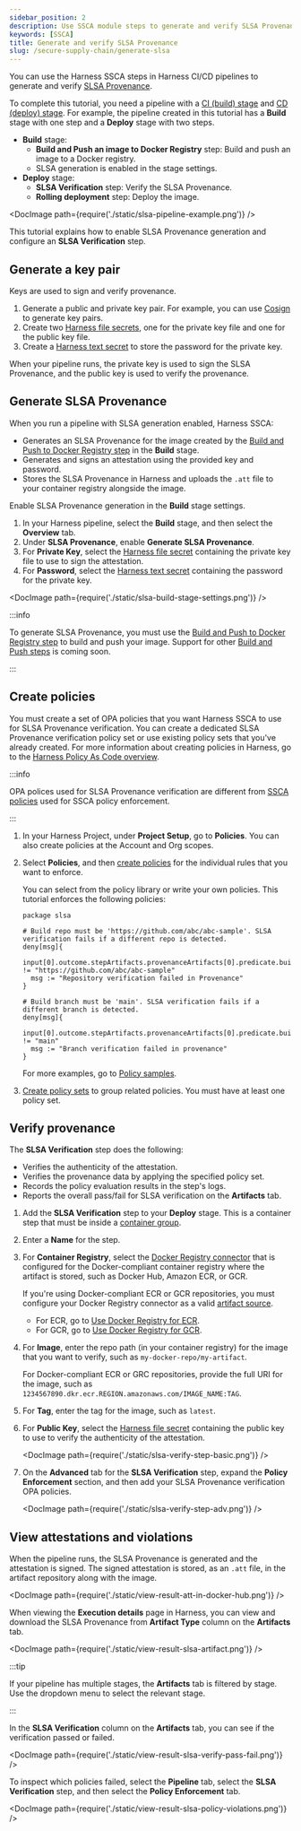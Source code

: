 ```yaml
---
sidebar_position: 2
description: Use SSCA module steps to generate and verify SLSA Provenance in Harness pipelines.
keywords: [SSCA]
title: Generate and verify SLSA Provenance
slug: /secure-supply-chain/generate-slsa
---
```


You can use the Harness SSCA steps in Harness CI/CD pipelines to generate and verify [SLSA Provenance](https://slsa.dev/spec/v1.0/provenance).

To complete this tutorial, you need a pipeline with a [CI (build) stage](/docs/continuous-integration/use-ci/prep-ci-pipeline-components) and [CD (deploy) stage](/docs/continuous-delivery/get-started/key-concepts#stage). For example, the pipeline created in this tutorial has a **Build** stage with one step and a **Deploy** stage with two steps.

- **Build** stage:
  - **Build and Push an image to Docker Registry** step: Build and push an image to a Docker registry.
  - SLSA generation is enabled in the stage settings.
- **Deploy** stage:
  - **SLSA Verification** step: Verify the SLSA Provenance.
  - **Rolling deployment** step: Deploy the image.

<!-- ![](./static/slsa-pipeline-example.png) -->

<DocImage path={require('./static/slsa-pipeline-example.png')} />

This tutorial explains how to enable SLSA Provenance generation and configure an **SLSA Verification** step.

## Generate a key pair

Keys are used to sign and verify provenance.

1. Generate a public and private key pair. For example, you can use [Cosign](https://docs.sigstore.dev/key_management/signing_with_self-managed_keys/) to generate key pairs.
2. Create two [Harness file secrets](/docs/platform/secrets/add-file-secrets), one for the private key file and one for the public key file.
3. Create a [Harness text secret](/docs/platform/Secrets/add-use-text-secrets) to store the password for the private key.

When your pipeline runs, the private key is used to sign the SLSA Provenance, and the public key is used to verify the provenance.

## Generate SLSA Provenance

When you run a pipeline with SLSA generation enabled, Harness SSCA:

- Generates an SLSA Provenance for the image created by the [Build and Push to Docker Registry step](/docs/continuous-integration/use-ci/build-and-upload-artifacts/build-and-push/build-and-push-to-docker-registry) in the **Build** stage.
- Generates and signs an attestation using the provided key and password.
- Stores the SLSA Provenance in Harness and uploads the `.att` file to your container registry alongside the image.

Enable SLSA Provenance generation in the **Build** stage settings.

1. In your Harness pipeline, select the **Build** stage, and then select the **Overview** tab.
2. Under **SLSA Provenance**, enable **Generate SLSA Provenance**.
3. For **Private Key**, select the [Harness file secret](/docs/platform/secrets/add-file-secrets) containing the private key file to use to sign the attestation.
4. For **Password**, select the [Harness text secret](/docs/platform/Secrets/add-use-text-secrets) containing the password for the private key.

<!-- ![](./static/slsa-build-stage-settings.png) -->

<DocImage path={require('./static/slsa-build-stage-settings.png')} />

:::info

To generate SLSA Provenance, you must use the [Build and Push to Docker Registry step](/docs/continuous-integration/use-ci/build-and-upload-artifacts/build-and-push/build-and-push-to-docker-registry) to build and push your image. Support for other [Build and Push steps](/docs/continuous-integration/use-ci/build-and-upload-artifacts/build-and-upload-an-artifact) is coming soon.

:::

## Create policies

You must create a set of OPA policies that you want Harness SSCA to use for SLSA Provenance verification. You can create a dedicated SLSA Provenance verification policy set or use existing policy sets that you've already created. For more information about creating policies in Harness, go to the [Harness Policy As Code overview](/docs/platform/Governance/Policy-as-code/harness-governance-overview).

:::info

OPA polices used for SLSA Provenance verification are different from [SSCA policies](/docs/software-supply-chain-assurance/ssca-policies/create-ssca-policies) used for SSCA policy enforcement.

:::

1. In your Harness Project, under **Project Setup**, go to **Policies**. You can also create policies at the Account and Org scopes.
2. Select **Policies**, and then [create policies](/docs/platform/Governance/Policy-as-code/harness-governance-quickstart#create-the-policy) for the individual rules that you want to enforce.

   You can select from the policy library or write your own policies. This tutorial enforces the following policies:

   ```
   package slsa

   # Build repo must be 'https://github.com/abc/abc-sample'. SLSA verification fails if a different repo is detected.
   deny[msg]{
     input[0].outcome.stepArtifacts.provenanceArtifacts[0].predicate.buildDefinition.externalParameters.codeMetadata.repositoryURL != "https://github.com/abc/abc-sample"
     msg := "Repository verification failed in Provenance"
   }

   # Build branch must be 'main'. SLSA verification fails if a different branch is detected.
   deny[msg]{
     input[0].outcome.stepArtifacts.provenanceArtifacts[0].predicate.buildDefinition.externalParameters.codeMetadata.branch != "main"
     msg := "Branch verification failed in provenance"
   }
   ```

   For more examples, go to [Policy samples](/docs/platform/Governance/Policy-as-code/sample-policy-use-case).

3. [Create policy sets](/docs/platform/Governance/Policy-as-code/harness-governance-quickstart#step-3-create-a-policy-set) to group related policies. You must have at least one policy set.

## Verify provenance

The **SLSA Verification** step does the following:

- Verifies the authenticity of the attestation.
- Verifies the provenance data by applying the specified policy set.
- Records the policy evaluation results in the step's logs.
- Reports the overall pass/fail for SLSA verification on the **Artifacts** tab.

1. Add the **SLSA Verification** step to your **Deploy** stage. This is a container step that must be inside a [container group](/docs/continuous-delivery/x-platform-cd-features/cd-steps/containerized-steps/containerized-step-groups).
2. Enter a **Name** for the step.
3. For **Container Registry**, select the [Docker Registry connector](/docs/platform/Connectors/Cloud-providers/ref-cloud-providers/docker-registry-connector-settings-reference) that is configured for the Docker-compliant container registry where the artifact is stored, such as Docker Hub, Amazon ECR, or GCR.

   If you're using Docker-compliant ECR or GCR repositories, you must configure your Docker Registry connector as a valid [artifact source](/docs/continuous-delivery/x-platform-cd-features/services/artifact-sources).

   - For ECR, go to [Use Docker Registry for ECR](/docs/continuous-delivery/x-platform-cd-features/services/artifact-sources#amazon-elastic-container-registry-ecr).
   - For GCR, go to [Use Docker Registry for GCR](/docs/continuous-delivery/x-platform-cd-features/services/artifact-sources#google-container-registry-gcr).

4. For **Image**, enter the repo path (in your container registry) for the image that you want to verify, such as `my-docker-repo/my-artifact`.

   For Docker-compliant ECR or GRC repositories, provide the full URI for the image, such as `1234567890.dkr.ecr.REGION.amazonaws.com/IMAGE_NAME:TAG`.

5. For **Tag**, enter the tag for the image, such as `latest`.

6. For **Public Key**, select the [Harness file secret](/docs/platform/secrets/add-file-secrets) containing the public key to use to verify the authenticity of the attestation.

   <!-- ![](./static/slsa-verify-step-basic.png) -->

   <DocImage path={require('./static/slsa-verify-step-basic.png')} />

7. On the **Advanced** tab for the **SLSA Verification** step, expand the **Policy Enforcement** section, and then add your SLSA Provenance verification OPA policies.

   <!-- ![](./static/slsa-verify-step-adv.png) -->

   <DocImage path={require('./static/slsa-verify-step-adv.png')} />

## View attestations and violations

When the pipeline runs, the SLSA Provenance is generated and the attestation is signed. The signed attestation is stored, as an `.att` file, in the artifact repository along with the image.

<!-- ![](./static/view-result-att-in-docker-hub.png) -->

<DocImage path={require('./static/view-result-att-in-docker-hub.png')} />

When viewing the **Execution details** page in Harness, you can view and download the SLSA Provenance from **Artifact Type** column on the **Artifacts** tab.

<!-- ![](./static/view-result-slsa-artifact.png) -->

<DocImage path={require('./static/view-result-slsa-artifact.png')} />

:::tip

If your pipeline has multiple stages, the **Artifacts** tab is filtered by stage. Use the dropdown menu to select the relevant stage.

:::

In the **SLSA Verification** column on the **Artifacts** tab, you can see if the verification passed or failed.

<!-- ![](./static/view-result-slsa-verify-pass-fail.png) -->

<DocImage path={require('./static/view-result-slsa-verify-pass-fail.png')} />

To inspect which policies failed, select the **Pipeline** tab, select the **SLSA Verification** step, and then select the **Policy Enforcement** tab.

<!-- ![](./static/view-result-slsa-policy-violations.png) -->

<DocImage path={require('./static/view-result-slsa-policy-violations.png')} />
